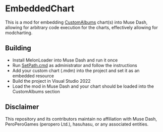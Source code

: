 # EmbeddedChart

This is a mod for embedding [CustomAlbums](https://github.com/MDMods/CustomAlbums) chart(s) into Muse Dash, allowing for arbitrary code execution for the charts, effectively allowing for modcharting.

## Building

- Install MelonLoader into Muse Dash and run it once
- Run [SetPath.cmd](https://github.com/MDMods/CustomAlbums/blob/master/SetPath.cmd) as administrator and follow the instructions
- Add your custom chart (.mdm) into the project and set it as an embedded resource
- Build the project in Visual Studio 2022
- Load the mod in Muse Dash and your chart should be loaded into the CustomAlbums section

## Disclaimer

This repository and its contributors maintain no affiliation with Muse Dash, PeroPeroGames (peropero Ltd.), hasuhasu, or any associated entities.
